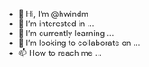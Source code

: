 - 👋 Hi, I’m @hwindm
- 👀 I’m interested in ...
- 🌱 I’m currently learning ...
- 💞️ I’m looking to collaborate on ...
- 📫 How to reach me ...

<!---
hwindm/hwindm is a ✨ special ✨ repository because its `README.md` (this file) appears on your GitHub profile.
You can click the Preview link to take a look at your changes.
--->
